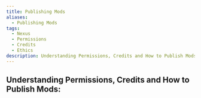 ```yaml
---
title: Publishing Mods
aliases:
  - Publishing Mods
tags:
  - Nexus
  - Permissions
  - Credits
  - Ethics
description: Understanding Permissions, Credits and How to Publish Mods
---
```

## Understanding Permissions, Credits and How to Publish Mods:
